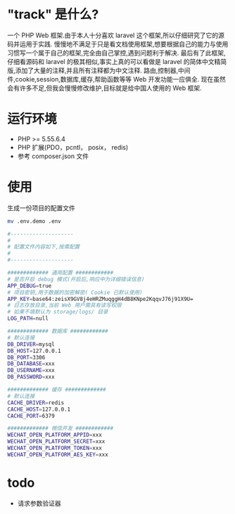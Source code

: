 # "track" 是什么?
一个 PHP Web 框架.由于本人十分喜欢 laravel 这个框架,所以仔细研究了它的源码并运用于实践.
慢慢地不满足于只是看文档使用框架,想要根据自己的能力与使用习惯写一个属于自己的框架,完全由自己掌控,遇到问题利于解决.
最后有了此框架,仔细看源码和 laravel 的极其相似,事实上真的可以看做是 laravel 的简体中文精简版,添加了大量的注释,并且所有注释都为中文注释.
路由,控制器,中间件,cookie,session,数据库,缓存,帮助函数等等 Web 开发功能一应俱全.
现在虽然会有许多不足,但我会慢慢修改维护,目标就是给中国人使用的 Web 框架.

# 运行环境
* PHP >= 5.55.6.4
* PHP 扩展(PDO，pcntl， posix， redis)
* 参考 composer.json 文件

# 使用

生成一份项目的配置文件
```sh
mv .env.demo .env
```

```sh
#--------------------
#
# 配置文件内容如下,按需配置
#
#--------------------

############# 通用配置 ############
# 是否开启 debug 模式(开启后,响应中为详细错误信息)
APP_DEBUG=true
# 项目密钥,用于数据的加密解密( Cookie 已默认使用)
APP_KEY=base64:zeisX9GV8j4eHRZMuqggH4dB8KNpe2KqqvJ76j91X9U=
# 日志存放目录,当前 Web 用户需具有读写权限
# 如果不填默认为 storage/logs/ 目录
LOG_PATH=null

############# 数据库 ############
# 默认连接
DB_DRIVER=mysql
DB_HOST=127.0.0.1
DB_PORT=3306
DB_DATABASE=xxx
DB_USERNAME=xxx
DB_PASSWORD=xxx

############# 缓存 #############
# 默认连接
CACHE_DRIVER=redis
CACHE_HOST=127.0.0.1
CACHE_PORT=6379

############# 微信开发 ############
WECHAT_OPEN_PLATFORM_APPID=xxx
WECHAT_OPEN_PLATFORM_SECRET=xxx
WECHAT_OPEN_PLATFORM_TOKEN=xxx
WECHAT_OPEN_PLATFORM_AES_KEY=xxx
```

# todo

* 请求参数验证器


